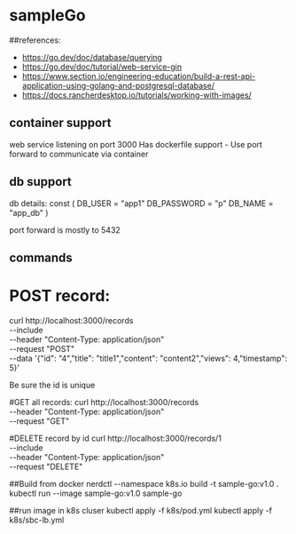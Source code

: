 # sampleGo  

##references:
- https://go.dev/doc/database/querying
- https://go.dev/doc/tutorial/web-service-gin
- https://www.section.io/engineering-education/build-a-rest-api-application-using-golang-and-postgresql-database/
- https://docs.rancherdesktop.io/tutorials/working-with-images/

## container support
web service listening on port 3000
Has dockerfile support - Use port forward to communicate via container

## db support
db details:
const (
DB_USER     = "app1"
DB_PASSWORD = "p"
DB_NAME     = "app_db"
)

port forward is mostly to 5432


## commands
# POST record:
curl http://localhost:3000/records \
--include \
--header "Content-Type: application/json" \
--request "POST" \
--data '{"id": "4","title": "title1","content": "content2","views": 4,"timestamp": 5}'

Be sure the id is unique

#GET all records: 
curl http://localhost:3000/records \
--header "Content-Type: application/json" \
--request "GET"

#DELETE record by id
curl http://localhost:3000/records/1 \
--include \
--header "Content-Type: application/json" \
--request "DELETE" 

##Build from docker
nerdctl --namespace k8s.io build -t sample-go:v1.0 .
kubectl run --image sample-go:v1.0 sample-go

##run image in k8s cluser
kubectl apply -f k8s/pod.yml
kubectl apply -f k8s/sbc-lb.yml

